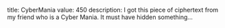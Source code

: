 title: CyberMania
value: 450
description: I got this piece of ciphertext from my friend who is a Cyber Mania. It must have hidden something...